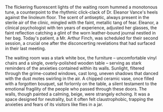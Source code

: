 The flickering fluorescent lights of the waiting room hummed a monotonous tune, a counterpoint to the rhythmic click-clack of Dr. Eleanor Vance's heels against the linoleum floor.  The scent of antiseptic, always present in the sterile air of the clinic, mingled with the faint, metallic tang of fear.  Eleanor, a clinical psychologist with ten years of experience, adjusted her glasses, the faint reflection catching a glint of the worn leather-bound journal nestled in her bag.  Today's patient, a Mr. Arthur Finch, was scheduled for their second session, a crucial one after the disconcerting revelations that had surfaced in their last meeting.

The waiting room was a stark white box, the furniture – uncomfortable vinyl chairs and a single, overly-polished wooden table – serving as stark reminders of the anxieties contained within its walls.  Sunlight, filtered through the grime-coated windows, cast long, uneven shadows that danced with the dust motes swirling in the air.  A chipped ceramic vase, once filled with a forgotten bouquet, sat forlornly on the table, a silent testament to the emotional fragility of the people who passed through these doors.  The walls, though painted a calming, beige, were strangely echoing.  It was a space designed for neutrality, but it often felt claustrophobic, trapping the anxieties and fears of its visitors like flies in a jar.

